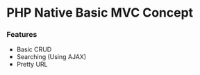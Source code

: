 # PHP Native Basic MVC Concept
### Features 
<ul type="square">
    <li>Basic CRUD</li>
    <li>Searching (Using AJAX)</li>
    <li>Pretty URL</li>
</ul>
